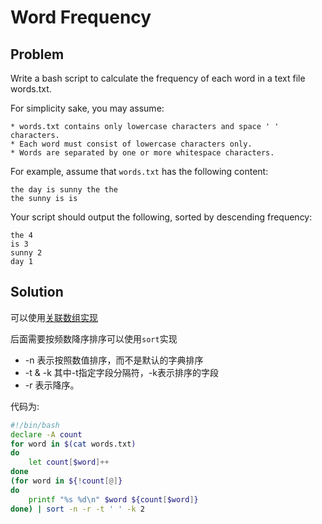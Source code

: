 # Word Frequency

## Problem

Write a bash script to calculate the frequency of each word in a text file words.txt.

For simplicity sake, you may assume:

    * words.txt contains only lowercase characters and space ' ' characters.
    * Each word must consist of lowercase characters only.
    * Words are separated by one or more whitespace characters.

For example, assume that `words.txt` has the following content:
```
the day is sunny the the
the sunny is is
```
Your script should output the following, sorted by descending frequency:
```
the 4
is 3
sunny 2
day 1
```

## Solution

可以使用[关联数组实现](https://github.com/krystism/notes/blob/master/linux/wordCount.md)

后面需要按频数降序排序可以使用`sort`实现

* -n 表示按照数值排序，而不是默认的字典排序
* -t & -k 其中-t指定字段分隔符，-k表示排序的字段
* -r 表示降序。

代码为:
```bash
#!/bin/bash
declare -A count
for word in $(cat words.txt)
do
	let count[$word]++
done
(for word in ${!count[@]}
do
	printf "%s %d\n" $word ${count[$word]}
done) | sort -n -r -t ' ' -k 2
```
